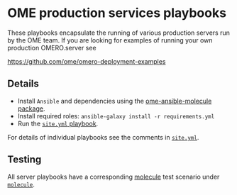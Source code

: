 OME production services playbooks
=================================

These playbooks encapsulate the running of various production servers run by the OME team.
If you are looking for examples of running your own production OMERO.server see

  https://github.com/ome/omero-deployment-examples


Details
-------

- Install `Ansible` and dependencies using the [ome-ansible-molecule package](https://pypi.org/project/ome-ansible-molecule/).
- Install required roles: `ansible-galaxy install -r requirements.yml`
- Run the [`site.yml` playbook](site.yml).

For details of individual playbooks see the comments in [`site.yml`](site.yml).

Testing
-------

All server playbooks have a corresponding [molecule](https://molecule.readthedocs.io/) test scenario under [`molecule`](molecule).
